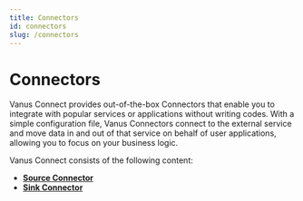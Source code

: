 ```yaml
---
title: Connectors
id: connectors
slug: /connectors
---
```


# Connectors

Vanus Connect provides out-of-the-box Connectors that enable you to integrate with popular services or applications 
without writing codes. With a simple configuration file, Vanus Connectors connect to the external service and move data
in and out of that service on behalf of user applications, allowing you to focus on your business logic.

Vanus Connect consists of the following content:


- [**Source Connector**](connectors/source.md)
- [**Sink Connector**](connectors/sink.md)
